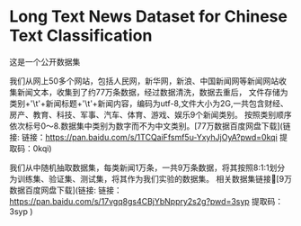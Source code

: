 # Long Text News Dataset for Chinese Text Classification
这是一个公开数据集

我们从网上50多个网站，包括人民网，新华网，新浪、中国新闻网等新闻网站收集新闻文本，收集到了约77万条数据，经过数据清洗，数据去重后，
文件存储为类别+'\t'+新闻标题+'\t'+新闻内容，编码为utf-8,文件大小为2G,一共包含财经、房产、教育、科技、军事、汽车、体育、游戏、娱乐9个新闻类别。
按照类别顺序依次标号0～8.数据集中类别为数字而不为中文类别。[77万数据百度网盘下载](链接: 链接：https://pan.baidu.com/s/1TCQaiFfsmf5u-YxyhJjOyA?pwd=0kqi 
提取码：0kqi)

我们从中随机抽取数据集，每类新闻1万条，一共9万条数据，将其按照8:1:1划分为训练集、验证集、测试集，将其作为我们实验的数据集。
相关数据集链接🔗[9万数据百度网盘下载](链接: 链接：https://pan.baidu.com/s/17vgq8gs4CBjYbNppry2s2g?pwd=3syp 
提取码：3syp )
